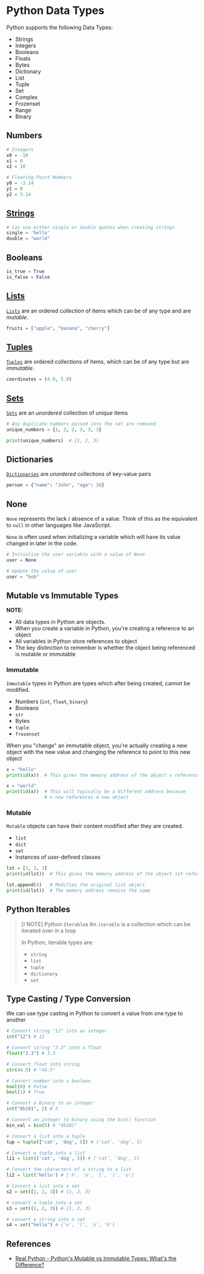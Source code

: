 # Python Data Types

Python supports the following Data Types:

- Strings
- Integers
- Booleans
- Floats
- Bytes
- Dictionary
- List
- Tuple
- Set
- Complex
- Frozenset
- Range
- Binary

## Numbers

```python
# Integers
x0 = -10
x1 = 0
x2 = 10

# Floating-Point Numbers
y0 = -3.14
y1 = 0
y2 = 3.14
```

## [Strings](python_data-types_strings.md)

```python
# Can use either single or double quotes when creating strings
single = 'hello'
double = "world"
```

## Booleans

```python
is_true = True
is_false = False
```

## [Lists](python_data-types_lists.md)

[`Lists`](python_data-types_lists.md) are an ordered collection of items which can be of any type and are _mutable_.

```python
fruits = ["apple", "banana", "cherry"]
```

## [Tuples](python_data-types_tuples.md)

[`Tuples`](python_data-types_tuples.md) are ordered collections of items, which can be of any type but are _immutable_.

```python
coordinates = (4.0, 5.0)
```

## [Sets](python_data-types_sets.md)

[`Sets`](python_data-types_sets.md) are an _unordered_ collection of _unique_ items

```python
# Any duplicate numbers passed into the set are removed
unique_numbers = {1, 2, 2, 3, 3, 3}

print(unique_numbers)  # {1, 2, 3}
```

## Dictionaries

[`Dictionaries`](python_data-types_dictionaries.md) are _unordered_ collections of key-value pairs

```python
person = {"name": "John", "age": 30}
```

## None

`None` represents the lack / absence of a value. Think of this as the equivalent to `null` in other languages like JavaScript.

`None` is often used when initializing a variable which will have its value changed in later in the code.

```python
# Initialize the user variable with a value of None
user = None

# Update the value of user
user = "bob"
```

## Mutable vs Immutable Types

**NOTE:**

- All data types in Python are objects.
- When you create a variable in Python, you're creating a reference to an object
- All variables in Python store references to object
- The key distinction to remember is whether the object being referenced is mutable or immutable

### Immutable

`Immutable` types in Python are types which after being created, cannot be modified.

- Numbers (`int`, `float`, `binary`)
- Booleans
- `str`
- Bytes
- `tuple`
- `frozenset`

When you "change" an immutable object, you're actually creating a new object with the new value and changing the reference to point to this new object

```python
x = "hello"
print(id(x))  # This gives the memory address of the object x references

x = "world"
print(id(x))  # This will typically be a different address because
              # x now references a new object
```

### Mutable

`Mutable` objects can have their content modified after they are created.

- `list`
- `dict`
- `set`
- Instances of user-defined classes

```python
lst = [1, 2, 3]
print(id(lst))  # This gives the memory address of the object lst references

lst.append(4)   # Modifies the original list object
print(id(lst))  # The memory address remains the same
```

## Python Iterables

> [! NOTE] Python `Iterable`s
> An `iterable` is a collection which can be iterated over in a loop
>
> In Python, iterable types are:
>
> - `string`
> - `list`
> - `tuple`
> - `dictionary`
> - `set`

## Type Casting / Type Conversion

We can use type casting in Python to convert a value from one type to another

```python
# Convert string "12" into an integer
int("12") # 12

# Convert string "3.3" into a float
float("3.3") # 3.3

# Convert float into string
str(44.5) # "44.5"

# Convert number into a boolean
bool(0) # False
bool(1) # True

# Convert a binary to an integer
int("0b101", 2) # 5

# Convert an integer to binary using the bin() function
bin_val = bin(5) # "0b101"

# Convert a list into a tuple
tup = tuple(['cat', 'dog', 5]) # ('cat', 'dog', 5)

# Convert a tuple into a list
li1 = list(('cat', 'dog', 5)) # ['cat', 'dog', 5]

# Convert the characters of a string to a list
li2 = list('hello') # ['h', 'e', 'l', 'l', 'o']

# Convert a list into a set
s2 = set([1, 2, 3]) # {1, 2, 3}

# convert a tuple into a set
s3 = set((1, 2, 3)) # {1, 2, 3}

# convert a string into a set
s4 = set("hello") # {'e', 'l', 'o', 'h'}
```

## References

- [Real Python - Python's Mutable vs Immutable Types: What's the Difference?](https://realpython.com/python-mutable-vs-immutable-types/#:~:text=types%20in%20Python.-,Mutability%20vs%20Immutability,its%20internal%20state%20after%20creation.)
